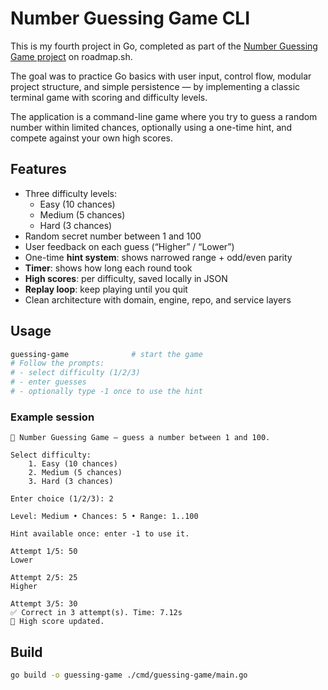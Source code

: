 # Number Guessing Game CLI

This is my fourth project in Go, completed as part of
the [Number Guessing Game project](https://roadmap.sh/projects/number-guessing-game) on roadmap.sh.

The goal was to practice Go basics with user input, control flow, modular project structure, and simple persistence — by
implementing a classic terminal game with scoring and difficulty levels.

The application is a command-line game where you try to guess a random number within limited chances, optionally using a
one-time hint, and compete against your own high scores.

## Features

- Three difficulty levels:
    - Easy (10 chances)
    - Medium (5 chances)
    - Hard (3 chances)
- Random secret number between 1 and 100
- User feedback on each guess (“Higher” / “Lower”)
- One-time **hint system**: shows narrowed range + odd/even parity
- **Timer**: shows how long each round took
- **High scores**: per difficulty, saved locally in JSON
- **Replay loop**: keep playing until you quit
- Clean architecture with domain, engine, repo, and service layers

## Usage

```bash
guessing-game              # start the game
# Follow the prompts:
# - select difficulty (1/2/3)
# - enter guesses
# - optionally type -1 once to use the hint
```

### Example session

```
🎯 Number Guessing Game — guess a number between 1 and 100.

Select difficulty:
    1. Easy (10 chances)
    2. Medium (5 chances)
    3. Hard (3 chances)

Enter choice (1/2/3): 2

Level: Medium • Chances: 5 • Range: 1..100

Hint available once: enter -1 to use it.

Attempt 1/5: 50
Lower

Attempt 2/5: 25
Higher

Attempt 3/5: 30
✅ Correct in 3 attempt(s). Time: 7.12s
🥇 High score updated.
```

## Build

```bash
go build -o guessing-game ./cmd/guessing-game/main.go
```
